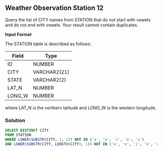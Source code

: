 ## Weather Observation Station 12

Query the list of CITY names from STATION that do not start with vowels and do not end with vowels. Your result cannot contain duplicates.

**Input Format**

The STATION table is described as follows:

<table><thead>
<tr>
<th>Field</th>
<th>Type</th>
</tr></thead>
<tbody>
<tr>
<td>ID</td>
<td>NUMBER</td>
</tr>
<tr>
<td>CITY</td>
<td>VARCHAR2(21)</td>
</tr>
<tr>
<td>STATE</td>
<td>VARCHAR2(2)</td>
</tr>
<tr>
<td>LAT_N</td>
<td>NUMBER</td>
</tr>
<tr>
<td>LONG_W</td>
<td>NUMBER</td>
</tr>
</tbody>
</table>

where LAT_N is the northern latitude and LONG_W is the western longitude.

### Solution

```sql
SELECT DISTINCT CITY
FROM STATION
WHERE LOWER(SUBSTR(CITY, 1, 1)) NOT IN ('a', 'e', 'i', 'o', 'u')
AND LOWER(SUBSTR(CITY, LENGTH(CITY), 1)) NOT IN ('a', 'e', 'i', 'o', 'u');
```